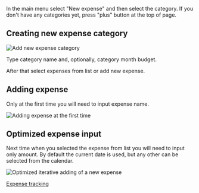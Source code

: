 In the main menu select "New expense" and then select the category. If you don't have any categories yet, press "plus" button at the top of page. 

## Creating new expense category

![Add new expense category](https://dvmorozov.github.io/expenses/assets/images/2015-09-19_11h59_09.png)

Type category name and, optionally, category month budget.

After that select expenses from list or add new expense.

## Adding expense

Only at the first time you will need to input expense name.

![Adding expense at the first time](https://dvmorozov.github.io/expenses/assets/images/2015-07-05_09h27_25.png)

## Optimized expense input

Next time when you selected the expense from list you will need to input only amount. By default the current date is used, but any other can be selected from the calendar.

![Optimized iterative adding of a new expense](https://dvmorozov.github.io/expenses/assets/images/2015-07-05_09h34_46.png)

[Expense tracking](https://dvmorozov.github.io/expenses/expense-tracking)
